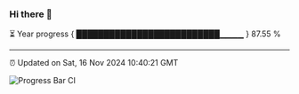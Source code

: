 ### Hi there 👋

⏳ Year progress { ██████████████████████████▁▁▁▁ } 87.55 %

---

⏰ Updated on Sat, 16 Nov 2024 10:40:21 GMT

![Progress Bar CI](https://github.com/IshwaranRudhara/GIT-ACTION/workflows/Progress%20Bar%20CI/badge.svg)
